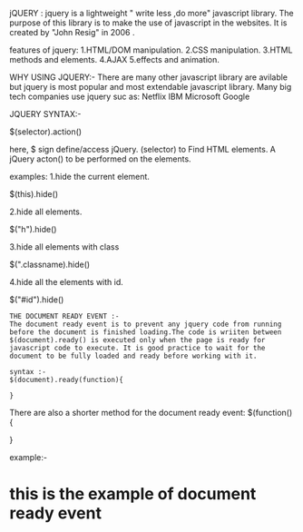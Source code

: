 jQUERY : 
jquery is a lightweight " write less ,do more"  javascript library.
The purpose of this library is to make the use of javascript in the websites.
It is created by "John Resig" in 2006 .

features of jquery:
1.HTML/DOM manipulation.
2.CSS manipulation.
3.HTML methods and elements.
4.AJAX
5.effects and animation.

WHY USING JQUERY:-
There are many other javascript library are avilable but jquery is most popular and most extendable javascript library.
Many big tech companies use jquery suc as:
Netflix
IBM
Microsoft
Google

JQUERY SYNTAX:-
 
 $(selector).action()

 here,
 $ sign define/access jQuery.
 (selector) to Find HTML elements.
 A jQuery acton() to be performed on the elements.

 examples:
1.hide the current element.

 $(this).hide() 

 2.hide all <h> elements.

 $("h").hide()

 3.hide all elements with class 

 $(".classname).hide()

 4.hide all the elements with id.

 $("#id").hide()

	THE DOCUMENT READY EVENT :-
	The document ready event is to prevent any jquery code from running before the document is finished loading.The code is wriiten between $(document).ready() is executed only when the page is ready for javascript code to execute. It is good practice to wait for the document to be fully loaded and ready before working with it.

	syntax :-
	$(document).ready(function){
	
	}

There are also a shorter method for the document ready event:
$(function(){

}

example:-
<!DOCTYPE html>
<html lang="en">
<head>
<title>document.ready example</title>
<script
  src="https://code.jquery.com/jquery-3.7.1.js"
  integrity="sha256-eKhayi8LEQwp4NKxN+CfCh+3qOVUtJn3QNZ0TciWLP4="
  crossorigin="anonymous"></script>
</head>
<body>
    <h1>this is the example of document ready event</h1>
    <script>
        $(document).ready(function(){
        $('h1').click(function()
        {
            alert('this is the example of document ready event');
        });
    });
    </script>
</body>
</html>
